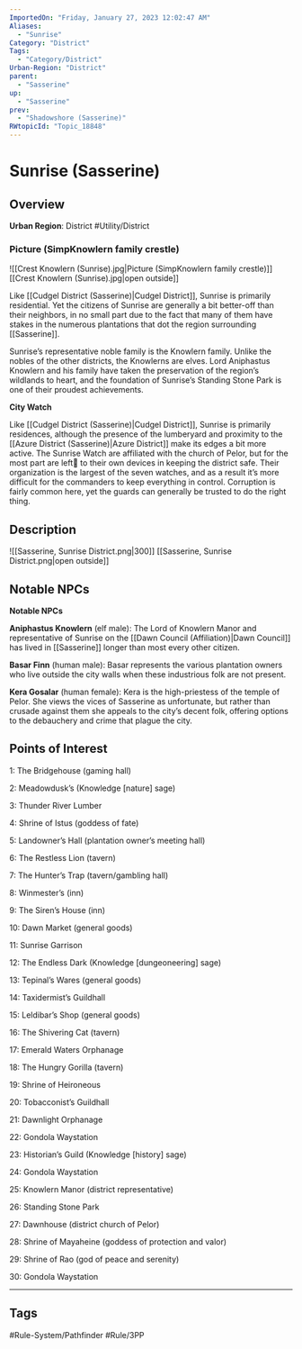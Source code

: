 ```yaml
---
ImportedOn: "Friday, January 27, 2023 12:02:47 AM"
Aliases:
  - "Sunrise"
Category: "District"
Tags:
  - "Category/District"
Urban-Region: "District"
parent:
  - "Sasserine"
up:
  - "Sasserine"
prev:
  - "Shadowshore (Sasserine)"
RWtopicId: "Topic_18848"
---
```

# Sunrise (Sasserine)
## Overview
**Urban Region**: District
#Utility/District

### Picture (SimpKnowlern family crestle)
![[Crest Knowlern (Sunrise).jpg|Picture (SimpKnowlern family crestle)]]
[[Crest Knowlern (Sunrise).jpg|open outside]]

Like [[Cudgel District (Sasserine)|Cudgel District]], Sunrise is primarily residential. Yet the citizens of Sunrise are generally a bit better-off than their neighbors, in no small part due to the fact that many of them have stakes in the numerous plantations that dot the region surrounding [[Sasserine]].

Sunrise’s representative noble family is the Knowlern family. Unlike the nobles of the other districts, the Knowlerns are elves. Lord Aniphastus Knowlern and his family have taken the preservation of the region’s wildlands to heart, and the foundation of Sunrise’s Standing Stone Park is one of their proudest achievements.

**City Watch**

Like [[Cudgel District (Sasserine)|Cudgel District]], Sunrise is primarily residences, although the presence of the lumberyard and proximity to the [[Azure District (Sasserine)|Azure District]] make its edges a bit more active. The Sunrise Watch are affiliated with the church of Pelor, but for the most part are left􀈘 to their own devices in keeping the district safe. Their organization is the largest of the seven watches, and as a result it’s more difficult for the commanders to keep everything in control. Corruption is fairly common here, yet the guards can generally be trusted to do the right thing.

## Description
![[Sasserine, Sunrise District.png|300]]
[[Sasserine, Sunrise District.png|open outside]]

## Notable NPCs
**Notable NPCs**

**Aniphastus Knowlern** (elf male): The Lord of Knowlern Manor and representative of Sunrise on the [[Dawn Council (Affiliation)|Dawn Council]] has lived in [[Sasserine]] longer than most every other citizen.

**Basar Finn** (human male): Basar represents the various plantation owners who live outside the city walls when these industrious folk are not present.

**Kera Gosalar** (human female): Kera is the high-priestess of the temple of Pelor. She views the vices of Sasserine as unfortunate, but rather than crusade against them she appeals to the city’s decent folk, offering options to the debauchery and crime that plague the city.

## Points of Interest
1: The Bridgehouse (gaming hall)

2: Meadowdusk’s (Knowledge \[nature] sage)

3: Thunder River Lumber

4: Shrine of Istus (goddess of fate)

5: Landowner’s Hall (plantation owner’s meeting hall)

6: The Restless Lion (tavern)

7: The Hunter’s Trap (tavern/gambling hall)

8: Winmester’s (inn)

9: The Siren’s House (inn)

10: Dawn Market (general goods)

11: Sunrise Garrison

12: The Endless Dark (Knowledge \[dungeoneering] sage)

13: Tepinal’s Wares (general goods)

14: Taxidermist’s Guildhall

15: Leldibar’s Shop (general goods)

16: The Shivering Cat (tavern)

17: Emerald Waters Orphanage

18: The Hungry Gorilla (tavern)

19: Shrine of Heironeous

20: Tobacconist’s Guildhall

21: Dawnlight Orphanage

22: Gondola Waystation

23: Historian’s Guild (Knowledge \[history] sage)

24: Gondola Waystation

25: Knowlern Manor (district representative)

26: Standing Stone Park

27: Dawnhouse (district church of Pelor)

28: Shrine of Mayaheine (goddess of protection and valor)

29: Shrine of Rao (god of peace and serenity)

30: Gondola Waystation


---
## Tags
#Rule-System/Pathfinder #Rule/3PP

